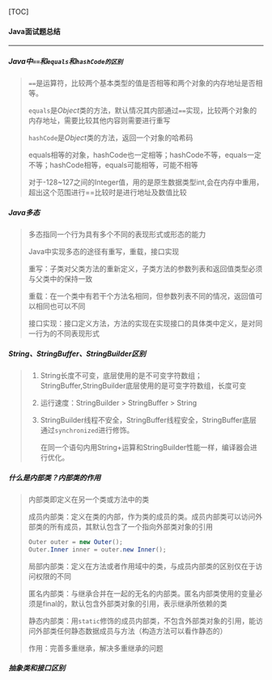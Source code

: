 [TOC]

#### Java面试题总结

---

##### Java中`==`和`equals`和`hashCode的区别`

> `==`是运算符，比较两个基本类型的值是否相等和两个对象的内存地址是否相等。
>
> `equals`是*Object*类的方法，默认情况其内部通过`==`实现，比较两个对象的内存地址，需要比较其他内容则需要进行重写
>
> `hashCode`是*Object*类的方法，返回一个对象的哈希码
>
> equals相等的对象，hashCode也一定相等；hashCode不等，equals一定不等；hashCode相等，equals可能相等，可能不相等
>
> 对于-128~127之间的Integer值，用的是原生数据类型int,会在内存中重用，超出这个范围进行==比较时是进行地址及数值比较

##### Java多态

> 多态指同一个行为具有多个不同的表现形式或形态的能力
>
> Java中实现多态的途径有重写，重载，接口实现
>
> 重写：子类对父类方法的重新定义，子类方法的参数列表和返回值类型必须与父类中的保持一致
>
> 重载：在一个类中有若干个方法名相同，但参数列表不同的情况，返回值可以相同也可以不同
>
> 接口实现：接口定义方法，方法的实现在实现接口的具体类中定义，是对同一行为的不同表现形式

##### String、StringBuffer、StringBuilder区别

> 1. String长度不可变，底层使用的是不可变字符数组；StringBuffer,StringBuilder底层使用的是可变字符数组，长度可变
>
> 2. 运行速度：StringBuilder > StringBuffer > String
>
> 3. StringBuilder线程不安全，StringBuffer线程安全，StringBuffer底层通过`synchronized`进行修饰。
>
>    在同一个语句内用String+运算和StringBuilder性能一样，编译器会进行优化。

##### 什么是内部类？内部类的作用

> 内部类即定义在另一个类或方法中的类
>
> 成员内部类：定义在类的内部，作为类的成员的类。成员内部类可以访问外部类的所有成员，其默认包含了一个指向外部类对象的引用
>
> ```java
> Outer outer = new Outer();
> Outer.Inner inner = outer.new Inner();
> ```
>
> 局部内部类：定义在方法或者作用域中的类，与成员内部类的区别仅在于访问权限的不同
>
> 匿名内部类：与继承合并在一起的无名的内部类。匿名内部类使用的变量必须是final的，默认包含外部类对象的引用，表示继承所依赖的类
>
> 静态内部类：用`static`修饰的成员内部类，不包含外部类对象的引用，能访问外部类任何静态数据成员与方法（构造方法可以看作静态的）
>
> 作用：完善多重继承，解决多重继承的问题

##### 抽象类和接口区别









